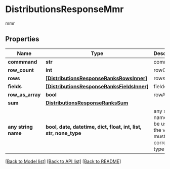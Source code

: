 # DistributionsResponseMmr

mmr

## Properties
Name | Type | Description | Notes
------------ | ------------- | ------------- | -------------
**commmand** | **str** | command | [optional] 
**row_count** | **int** | rowCount | [optional] 
**rows** | [**[DistributionsResponseRanksRowsInner]**](DistributionsResponseRanksRowsInner.md) | rows | [optional] 
**fields** | [**[DistributionsResponseRanksFieldsInner]**](DistributionsResponseRanksFieldsInner.md) | fields | [optional] 
**row_as_array** | **bool** | rowAsArray | [optional] 
**sum** | [**DistributionsResponseRanksSum**](DistributionsResponseRanksSum.md) |  | [optional] 
**any string name** | **bool, date, datetime, dict, float, int, list, str, none_type** | any string name can be used but the value must be the correct type | [optional]

[[Back to Model list]](../README.md#documentation-for-models) [[Back to API list]](../README.md#documentation-for-api-endpoints) [[Back to README]](../README.md)


